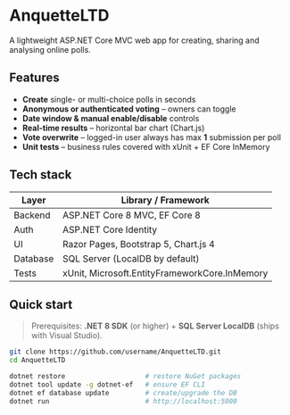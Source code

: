 # AnquetteLTD

A lightweight ASP.NET Core MVC web app for creating, sharing and analysing online polls.

## Features

* **Create** single- or multi-choice polls in seconds  
* **Anonymous or authenticated voting** – owners can toggle  
* **Date window & manual enable/disable** controls  
* **Real-time results** – horizontal bar chart (Chart.js)  
* **Vote overwrite** – logged-in user always has max **1** submission per poll  
* **Unit tests** – business rules covered with xUnit + EF Core InMemory

## Tech stack

| Layer          | Library / Framework |
|----------------|---------------------|
| Backend        | ASP.NET Core 8 MVC, EF Core 8 |
| Auth           | ASP.NET Core Identity |
| UI             | Razor Pages, Bootstrap 5, Chart.js 4 |
| Database       | SQL Server (LocalDB by default) |
| Tests          | xUnit, Microsoft.EntityFrameworkCore.InMemory |

## Quick start

> Prerequisites: **.NET 8 SDK** (or higher) + **SQL Server LocalDB** (ships with Visual Studio).

```bash
git clone https://github.com/username/AnquetteLTD.git
cd AnquetteLTD

dotnet restore                    # restore NuGet packages
dotnet tool update -g dotnet-ef   # ensure EF CLI
dotnet ef database update         # create/upgrade the DB
dotnet run                        # http://localhost:5000

